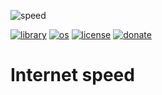 ![speed](https://user-images.githubusercontent.com/68069659/192098808-9fffefeb-b370-40d8-bfd1-5850245a904c.gif)

[![library](https://img.shields.io/badge/library-nodered-red)](https://flows.nodered.org/node/node-red-contrib-ssh-v3)
[![os](https://img.shields.io/badge/os-linux-red)](https://www.linux.org/)
[![license](https://img.shields.io/badge/license-Apache--2.0-yellowgreen)](https://apache.org/licenses/LICENSE-2.0)
[![donate](https://img.shields.io/badge/donate-wango-blue)](https://www.wango.org/donate.aspx)

# Internet speed
